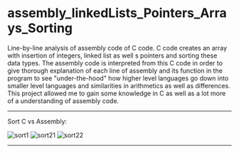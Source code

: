 # assembly_linkedLists_Pointers_Arrays_Sorting
  Line-by-line analysis of assembly code of C code. C code creates an array with insertion of integers, linked list as well s pointers and sorting these data types. The assembly code is interpreted from this C code in order to give thorough explanation of each line of assembly and its function in the program to see "under-the-hood" how higher level languages go down into smaller level languages and similarities in arithmetics as well as differences. 
  This project allowed me to gain some knowledge in C as well as a lot more of a understanding of assembly code.

---------------------------------------

Sort C vs Assembly:

![sort1](https://github.com/Kingerthanu/assembly_linkedLists_Pointers_Arrays_Sorting/assets/76754592/259e5f6d-01a1-4ed9-ad4a-f89b00b4f6f0)
![sort21](https://github.com/Kingerthanu/assembly_linkedLists_Pointers_Arrays_Sorting/assets/76754592/af68084f-7e2d-4c4f-828b-ce76040a0874)
![sort22](https://github.com/Kingerthanu/assembly_linkedLists_Pointers_Arrays_Sorting/assets/76754592/199aa017-a777-439b-a5e0-2555e6d13ec7)

----------------------------------------
